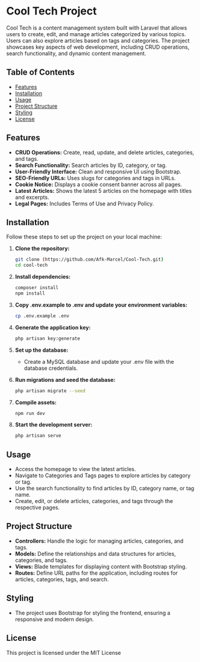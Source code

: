 # Cool Tech Project

Cool Tech is a content management system built with Laravel that allows users to create, edit, and manage articles categorized by various topics. Users can also explore articles based on tags and categories. The project showcases key aspects of web development, including CRUD operations, search functionality, and dynamic content management.

## Table of Contents

- [Features](#features)
- [Installation](#installation)
- [Usage](#usage)
- [Project Structure](#project-structure)
- [Styling](#styling)
- [License](#license)

## Features

- **CRUD Operations:** Create, read, update, and delete articles, categories, and tags.
- **Search Functionality:** Search articles by ID, category, or tag.
- **User-Friendly Interface:** Clean and responsive UI using Bootstrap.
- **SEO-Friendly URLs:** Uses slugs for categories and tags in URLs.
- **Cookie Notice:** Displays a cookie consent banner across all pages.
- **Latest Articles:** Shows the latest 5 articles on the homepage with titles and excerpts.
- **Legal Pages:** Includes Terms of Use and Privacy Policy.

## Installation

Follow these steps to set up the project on your local machine:

1. **Clone the repository:**

   ```bash
   git clone (https://github.com/Afk-Marcel/Cool-Tech.git)
   cd cool-tech
   ```

2. **Install dependencies:**

   ```bash
   composer install
   npm install
   ```

3. **Copy .env.example to .env and update your environment variables:**

   ```bash
   cp .env.example .env
   ```

4. **Generate the application key:**

   ```bash
   php artisan key:generate
   ```

5. **Set up the database:**

   - Create a MySQL database and update your .env file with the database credentials.

6. **Run migrations and seed the database:**

   ```bash
   php artisan migrate --seed
   ```

7. **Compile assets:**

   ```bash
   npm run dev
   ```

8. **Start the development server:**

   ```bash
   php artisan serve
   ```

## Usage

- Access the homepage to view the latest articles.
- Navigate to Categories and Tags pages to explore articles by category or tag.
- Use the search functionality to find articles by ID, category name, or tag name.
- Create, edit, or delete articles, categories, and tags through the respective pages.

## Project Structure

- **Controllers:** Handle the logic for managing articles, categories, and tags.
- **Models:** Define the relationships and data structures for articles, categories, and tags.
- **Views:** Blade templates for displaying content with Bootstrap styling.
- **Routes:** Define URL paths for the application, including routes for articles, categories, tags, and search.

## Styling

- The project uses Bootstrap for styling the frontend, ensuring a responsive and modern design.

## License

This project is licensed under the MIT License
